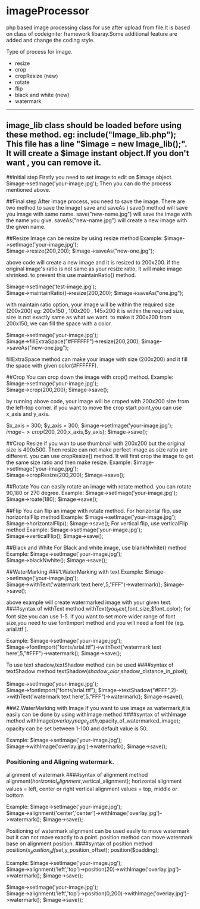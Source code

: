 # imageProcessor
php based image processing class for use after upload from file.It is based on class of codeigniter framework libaray.Some additional feature are added and change the coding style.

Type of process for image.
* resize
* crop
* cropResize (new)
* rotate
* flip
* black and white (new)
* watermark

---
image_lib class should be loaded before using these method.
eg: include("Image_lib.php");
This file has a line "$image = new Image_lib();".
It will create a $image instant object.If you don't want , you can remove it.
---
##initial step
Firstly you need to set image to edit on $image object.
$image->setImage('your-image.jpg');
Then you can do the process mentioned above.

##Final step
After image process, you need to save the image.
There are two method to save the image( save and saveAs )
save() method will save you image with same name.
save("new-name.jpg") will save the image with the name you give.
saveAs("new-name.jpg") will create a new image with the given name. 

##Resize
Image can be resize by using resize method
Example:
$image->setImage('your-image.jpg');		
$image->resize(200,200);
$image->saveAs("new-one.jpg");

above code will create a new image and it is resized to 200x200.
if the original image's ratio is not same as your resize ratio, it will make image shrinked.
to prevent this use maintainRatio() method.

$image->setImage('test-image.jpg');		
$image->maintainRatio()->resize(200,200);
$image->saveAs("one.jpg");

with maintain ratio option, your image will be within the required size (200x200)
eg: 200x150 , 100x200 , 145x200
it is within the requred size, size is not exactly same as what we want.
to make it 200x200 from 200x150, we can fill the space with a color.

$image->setImage('your-image.jpg');		
$image->fillExtraSpace("#FFFFFF")->resize(200,200);
$image->saveAs("new-one.jpg");

fillExtraSpace method can make your image with size (200x200) and it fill the space with given color(#FFFFFF).

##Crop
You can crop down the image with crop() method.
Example:
$image->setImage('your-image.jpg');		
$image->crop(200,200);
$image->save();

by running above code, your image will be croped with 200x200 size from the left-top corner.
if you want to move the crop start point,you can use x_axis and y_axis.

$x_axis = 300;
$y_axis = 300;
$image->setImage('your-image.jpg');		
$image->crop(200,200,$x_axis,$y_axis);
$image->save();

##Crop Resize
if you wan to use thumbnail with 200x200 but the original size is 400x500. Then resize can not make perfect image as size ratio are different. you can use cropResize() method.
It will first crop the image to get the same size ratio and then make resize.
Example:
$image->setImage('your-image.jpg');		
$image->cropResize(200,200);
$image->save();

##Rotate
You can easily rotate an image with rotate method.
you can rotate 90,180 or 270 degree.
Example:
$image->setImage('your-image.jpg');		
$image->roate(180);
$image->save();

##Flip
You can flip an image with rotate method.
For horizontal flip, use horizontalFlip method
Example:
$image->setImage('your-image.jpg');		
$image->horizontalFlip();
$image->save();
For vertical flip, use verticalFlip method
Example:
$image->setImage('your-image.jpg');		
$image->verticalFlip();
$image->save();

##Black and White
For Black and white image, use blankNwhite() method
Example:
$image->setImage('your-image.jpg');		
$image->blackNwhite();
$image->save();

##WaterMarking
###1.WaterMarking with text
Example:
$image->setImage('your-image.jpg');		
$image->withText('watermark text here',5,"FFF")->watermark();
$image->save();

above example will create watermarked image with your given text.
####syntax of withText method
withText($you_text,$font_size,$font_color);
for font size you can use 1-5.
if you want to set more wider range of font size,you need to use fontImport method and you will need a font file (eg. arial.ttf ).

Example:
$image->setImage('your-image.jpg');		
$image->fontImport("fonts/arial.ttf")->withText('watermark text here',5,"#FFF")->watermark();
$image->save();

To use text shadow,textShadow method can be used
####syntax of textShadow method
textShadow($shadow_color,$shadow_distance_in_pixel);

$image->setImage('your-image.jpg');		
$image->fontImport("fonts/arial.ttf");
$image->textShadow("#FFF",2)->withText('watermark text here',5,"FFF")->watermark();
$image->save();

###2.WaterMarking with Image
If you want to use image as watermark,it is easily can be done by using withImage method
####syntax of withImage method
withImage($overlay_image_path,$opacity_of_watermarked_image);
opacity can be set between 1-100 and default value is 50.

Example:
$image->setImage('your-image.jpg');		
$image->withImage('overlay.jpg')->watermark();
$image->save();

### Positioning and Aligning watermark.
alignment of watermark
####syntax of alignment method
alignment($horizontal_alignment,$vertical_alignment);
horizontal alignment values = left, center or right
vertical alignment values = top, middle or bottom

Example:
$image->setImage('your-image.jpg');		
$image->alignment('center','center')->withImage('overlay.jpg')->watermark();
$image->save();

Positioning of watermark
alignment can be used easliy to move watermark but it can not move exactly to a point.
position method can move watermark base on alignment position.
####syntax of position method
position($x_position_offset,$y_position_offset);
position($padding);

Example:
$image->setImage('your-image.jpg');		
$image->alignment('left','top')->position(20)->withImage('overlay.jpg')->watermark();
$image->save();

$image->setImage('your-image.jpg');		
$image->alignment('left','top')->position(0,200)->withImage('overlay.jpg')->watermark();
$image->save();


